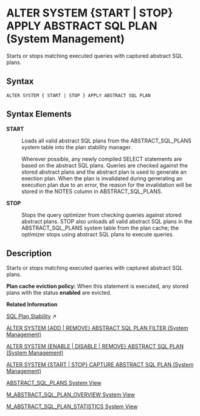 <!-- loio935ecd1974af406a91bc1cb60a0e5ef5 -->

# ALTER SYSTEM \{START | STOP\} APPLY ABSTRACT SQL PLAN \(System Management\)

Starts or stops matching executed queries with captured abstract SQL plans.



<a name="loio935ecd1974af406a91bc1cb60a0e5ef5__section_qbl_mp2_qz"/>

## Syntax

```
ALTER SYSTEM { START | STOP } APPLY ABSTRACT SQL PLAN
```



<a name="loio935ecd1974af406a91bc1cb60a0e5ef5__section_ky4_3ck_y2b"/>

## Syntax Elements


<dl>
<dt><b>

START

</b></dt>
<dd>

Loads all valid abstract SQL plans from the ABSTRACT\_SQL\_PLANS system table into the plan stability manager.

Wherever possible, any newly compiled SELECT statements are based on the abstract SQL plans. Queries are checked against the stored abstract plans and the abstract plan is used to generate an exection plan. When the plan is invalidated during generating an execution plan due to an error, the reason for the invalidation will be stored in the NOTES column in ABSTRACT\_SQL\_PLANS.



</dd><dt><b>

STOP

</b></dt>
<dd>

Stops the query optimizer from checking queries against stored abstract plans. STOP also unloads all valid abstract SQL plans in the ABSTRACT\_SQL\_PLANS system table from the plan cache; the optimizer stops using abstract SQL plans to execute queries.



</dd>
</dl>



<a name="loio935ecd1974af406a91bc1cb60a0e5ef5__section_ifw_xsz_pz"/>

## Description

Starts or stops matching executed queries with captured abstract SQL plans.

**Plan cache eviction policy:** When this statement is executed, any stored plans with the status **enabled** are evicted.

**Related Information**  


[SQL Plan Stability](https://help.sap.com/viewer/f9c5015e72e04fffa14d7d4f7267d897/2024_3_QRC/en-US/deab4aee414e4b00a3df5666a44adfff.html "SQL Plan Stability can be used to guarantee the consistent optimal performance of select statements by capturing query execution plans so that exactly the same plan can be reused when the query is executed again.") :arrow_upper_right:

[ALTER SYSTEM \{ADD | REMOVE\} ABSTRACT SQL PLAN FILTER \(System Management\)](alter-system-add-remove-abstract-sql-plan-filter-system-management-9c6ac16.md "Starts or stops capturing abstract SQL plans for queries that match the specified filters.")

[ALTER SYSTEM \{ENABLE | DISABLE | REMOVE\} ABSTRACT SQL PLAN \(System Management\)](alter-system-enable-disable-remove-abstract-sql-plan-system-management-031158f.md "Enables or disables execution plan generation for abstract SQL plans, or removes plans from the ABSTRACT_SQL_PLANS table.")

[ALTER SYSTEM \{START | STOP\} CAPTURE ABSTRACT SQL PLAN \(System Management\)](alter-system-start-stop-capture-abstract-sql-plan-system-management-dc46271.md "Starts or stops capturing abstract SQL plans for queries that are executed against the database.")

[ABSTRACT\_SQL\_PLANS System View](../../020-System-Views-Reference/021-System-Views/abstract-sql-plans-system-view-ba830ef.md "Lists information about abstract SQL plans.")

[M\_ABSTRACT\_SQL\_PLAN\_OVERVIEW System View](../../020-System-Views-Reference/022-Monitoring-Views/m-abstract-sql-plan-overview-system-view-03aa3ad.md "Provides the status of each Plan Stability Manager on every index server in SAP HANA.")

[M\_ABSTRACT\_SQL\_PLAN\_STATISTICS System View](../../020-System-Views-Reference/022-Monitoring-Views/m-abstract-sql-plan-statistics-system-view-35af7f2.md "Provides SQL query runtime statistics.")

